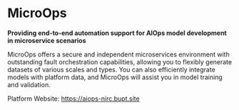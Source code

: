 # MicroOps

**Providing end-to-end automation support for AIOps model development in microservice scenarios**

MicroOps offers a secure and independent microservices environment with outstanding fault orchestration capabilities, allowing you to flexibly generate datasets of various scales and types. You can also efficiently integrate models with platform data, and MicroOps will assist you in model training and validation.

Platform Website: https://aiops-nirc.bupt.site

